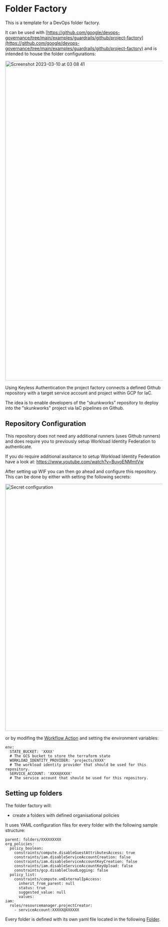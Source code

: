# Folder Factory

This is a template for a DevOps folder factory.

It can be used with [https://github.com/google/devops-governance/tree/main/examples/guardrails/github/project-factory](https://github.com/google/devops-governance/tree/main/examples/guardrails/github/project-factory) and is intended to house the folder configurations:

<img width="1018" alt="Screenshot 2023-03-10 at 03 08 41" src="https://user-images.githubusercontent.com/94000358/224205959-bdac40d9-90f3-409a-a52f-e006714f2c8f.png">

Using Keyless Authentication the project factory connects a defined Github repository with a target service account and project within GCP for IaC.

The idea is to enable developers of the "skunkworks" repository to deploy into the "skunkworks" project via IaC pipelines on Github.

## Repository Configuration
This repository does not need any additional runners (uses Github runners) and does require you to previously setup Workload Identity Federation to authenticate.

If you do require additional assitance to setup Workload Identity Federation have a look at: https://www.youtube.com/watch?v=BuyoENMmtVw

After setting up WIF you can then go ahead and configure this repository. This can be done by either with setting the following secrets:

<img width="787" alt="Secret configuration" src="https://user-images.githubusercontent.com/94000358/161538148-5b5a5047-b512-4d5a-9a95-912eb4f8a138.png">

or by modifing the [Workflow Action](.github/workflows/terraform-deployment.yml) and setting the environment variables:
```
env:
  STATE_BUCKET: 'XXXX'
  # The GCS bucket to store the terraform state 
  WORKLOAD_IDENTITY_PROVIDER: 'projects/XXXX'
  # The workload identity provider that should be used for this repository.
  SERVICE_ACCOUNT: 'XXXX@XXXX'
  # The service account that should be used for this repository.
```

## Setting up folders

The folder factory will:
- create a folders with defined organisational policies

It uses YAML configuration files for every folder with the following sample structure:
```
parent: folders/XXXXXXXXX
org_policies:
  policy_boolean:
    constraints/compute.disableGuestAttributesAccess: true
    constraints/iam.disableServiceAccountCreation: false
    constraints/iam.disableServiceAccountKeyCreation: false  
    constraints/iam.disableServiceAccountKeyUpload: false
    constraints/gcp.disableCloudLogging: false 
  policy_list:
    constraints/compute.vmExternalIpAccess:
      inherit_from_parent: null
      status: true
      suggested_value: null
      values:
iam:
  roles/resourcemanager.projectCreator:
    - serviceAccount:XXXXX@XXXXXX
```

Every folder is defined with its own yaml file located in the following [Folder](data/folders).
